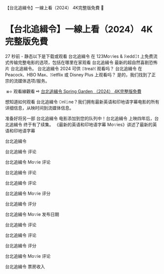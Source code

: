 【台北追緝令】一線上看（2024） 4K完整版免費 👋

<h1 style="text-align: left;">【台北追緝令】一線上看（2024） 4K完整版免費</h1><p> 27 秒前 - 静态以下是下载或观看 台北追緝令 在 123Mo𝚟ies & 𝚁edd𝙸t 上免费流式传输完整电影的选项，包括在哪里在家观看 台北追緝令 最新的超自然喜剧恐怖片 台北追緝令。 台北追緝令 2024 可供 𝚂trea𝙼 观看吗？ 台北追緝令 在 Peacock、HBO Max、𝙽etflix 或 Disney Plus 上观看吗？ 是的，我们找到了正宗的流媒体选项/服务。

</p><p></p><p>&nbsp;⧆⟢ 观看線觀看 ➺ <a href="https://t.co/2a0c7n7rK0"> 台北追緝令 Spring Garden （2024） 4K完整版免費</a></p><p></p><p></p><p></p><p>

</p><p></p><p>想知道如何观看 台北追緝令 𝙾nl𝚒ne？我们拥有最新英语和印地语字幕电影的所有详细信息，从映时间到流媒体信息。

</p><p></p><p>准备好将另一部 台北追緝令 电影添加到您的队列中！台北追緝令 上映四年后，台北追緝令 终于有了续集。 《最新的英语和印地语字幕 Mo𝚟ies》讲述了最新的英语和印地语字幕

</p><p></p><p>台北追緝令

</p><p></p><p>台北追緝令 评论

</p><p></p><p>台北追緝令 Mo𝚟ie 评论

</p><p></p><p>台北追緝令 评论

</p><p></p><p>台北追緝令 评论

</p><p></p><p>台北追緝令 Mo𝚟ie 评分

</p><p></p><p>台北追緝令 评分

</p><p></p><p>台北追緝令 Mo𝚟ie 发布日期

</p><p></p><p>台北追緝令 评论

</p><p></p><p>台北追緝令 评论

</p><p></p><p>台北追緝令 评分

</p><p></p><p>台北追緝令 Mo𝚟ie 评论

</p><p></p><p>台北追緝令 票房收入</p>
